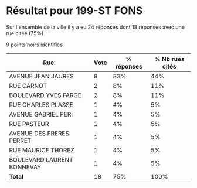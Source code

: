 # Résultat pour 199-ST FONS

Sur l'ensemble de la ville il y a eu 24 réponses dont 18 réponses avec une rue citée (75%)

9 points noirs identifiés

| Rue | Vote | % réponses | % Nb rues cités|
|-----|------|------------|----------------|
| AVENUE JEAN JAURES | 8 | 33% | 44%|
| RUE CARNOT | 2 | 8% | 11%|
| BOULEVARD YVES FARGE | 2 | 8% | 11%|
| RUE CHARLES PLASSE | 1 | 4% | 5%|
| AVENUE GABRIEL PERI | 1 | 4% | 5%|
| RUE PASTEUR | 1 | 4% | 5%|
| AVENUE DES FRERES PERRET | 1 | 4% | 5%|
| RUE MAURICE THOREZ | 1 | 4% | 5%|
| BOULEVARD LAURENT BONNEVAY | 1 | 4% | 5%|
| **Total** | 18 | 75% | 100%|

